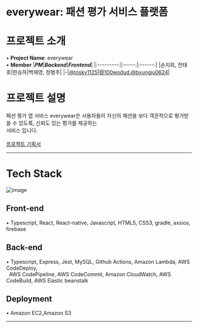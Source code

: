 # everywear: 패션 평가 서비스 플랫폼

# 프로젝트 소개

• __Project Name__: everywear<br/>
• __Member__
|***PM***|***Backend***|***Frontend***|
|:---------:|:-----:|:------:|
|손지희, 전태호|한승하|백재영, 정병주|
|-|[@tosky1125](https://github.com/tosky1125)|[@100wodud](https://github.com/100wodud),[@byungju0624](https://github.com/byungju0624)|

# 프로젝트 설명

패션 평가 앱 서비스 everywear은 사용자들이 자신의 패션을 보다 객관적으로 평가받을 수 있도록, 신뢰도 있는 평가를 제공하는<br/> 서비스 입니다.<br/><br/>
[프로젝트 기획서](https://www.notion.so/19432d541d414dd8a47404dc8382ec3e)
***

# Tech Stack

![image](https://user-images.githubusercontent.com/68820161/118223615-aaf58300-b4bc-11eb-9306-86a8de9dea7f.png)


## Front-end
• Typescript, React, React-native, Javascript, HTML5, CSS3, gradle, axsios, firebase
## Back-end
• Typescript, Express, Jest, MySQL, Github Actions, Amazon Lambda, AWS CodeDeploy,   
&nbsp;&nbsp;AWS CodePipeline, AWS CodeCommit, Amazon CloudWatch, AWS CodeBuild, AWS Elastic beanstalk
## Deployment
• Amazon EC2,Amazon S3
***
